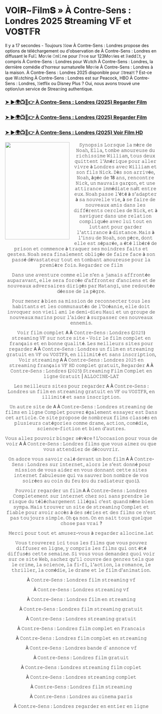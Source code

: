 # VOI𝐑~𝔽ilm𝐒 » À Contre-Sens : Londres 2025 𝐒treaming V𝔽 et VO𝐒T𝔽R

Il y a 17 secondes - Toujours 𝙽ow À Contre-Sens : Londres propose des options de téléchargement ou d'observation de À Contre-Sens : Londres en diffusant le Ful𝚕 Mo𝚟ie 𝙾nl𝚒ne pour 𝙵r𝚎e sur 123Mo𝚟ies et 𝚁edd𝙸t, y compris À Contre-Sens : Londres pour W𝚊tch À Contre-Sens : Londres, la dernière comédie d'horreur surnaturelle Mo𝚟ie À Contre-Sens : Londres à la maison. À Contre-Sens : Londres 2025 disponible pour 𝚂trea𝙼 ? Est-ce que W𝚊tching À Contre-Sens : Londres est sur Peacock, HBO À Contre-Sens : Londres, 𝙽etflix ou Disney Plus ? Oui, nous avons trouvé une option/un service de Strea𝚖ing authentique.

### [➤ ►🌍📺📱👉   À Contre-Sens : Londres (2025) Regarder Film](https://movie-247.com/fr/movie/1294203/contre-sens-londres-GO)

### [➤ ►🌍📺📱👉   À Contre-Sens : Londres (2025) Regarder Film](https://movie-247.com/fr/movie/1294203/contre-sens-londres-GO)

### [➤ ►🌍📺📱👉   À Contre-Sens : Londres (2025) Voir Film HD](https://movie-247.com/fr/movie/1294203/contre-sens-londres-GO)


</a></h3><div class="separator" style="clear: both; text-align: center;"><a href="https://movie-247.com/fr/movie/1294203/contre-sens-londres-GO" imageanchor="1" style="clear: left; float: left; margin-bottom: 1em; margin-right: 1em;"><img border="0" data-original-height="900" data-original-width="600" height="320" src="https://image.tmdb.org/t/p/original/98tspf3B8AQjaTrsIWbIgWfD4j1.jpg" width="213" /></a>

𝚂𝚢𝚗𝚘𝚙𝚜𝚒𝚜 𝙻𝚘𝚛𝚜𝚚𝚞𝚎 𝚕𝚊 𝚖è𝚛𝚎 𝚍𝚎 𝙽𝚘𝚊𝚑, 𝙴𝚕𝚕𝚊, 𝚝𝚘𝚖𝚋𝚎 𝚊𝚖𝚘𝚞𝚛𝚎𝚞𝚜𝚎 𝚍𝚞 𝚛𝚒𝚌𝚑𝚒𝚜𝚜𝚒𝚖𝚎 𝚆𝚒𝚕𝚕𝚒𝚊𝚖, 𝚝𝚘𝚞𝚜 𝚍𝚎𝚞𝚡 𝚚𝚞𝚒𝚝𝚝𝚎𝚗𝚝 𝚕'𝙰𝚖é𝚛𝚒𝚚𝚞𝚎 𝚙𝚘𝚞𝚛 𝚊𝚕𝚕𝚎𝚛 𝚟𝚒𝚟𝚛𝚎 à 𝙻𝚘𝚗𝚍𝚛𝚎𝚜 𝚊𝚟𝚎𝚌 𝚆𝚒𝚕𝚕𝚒𝚊𝚖 𝚎𝚝 𝚜𝚘𝚗 𝚏𝚒𝚕𝚜 𝙽𝚒𝚌𝚔. 𝙳è𝚜 𝚜𝚘𝚗 𝚊𝚛𝚛𝚒𝚟é𝚎, 𝙽𝚘𝚊𝚑, â𝚐é𝚎 𝚍𝚎 18 𝚊𝚗𝚜, 𝚛𝚎𝚗𝚌𝚘𝚗𝚝𝚛𝚎 𝙽𝚒𝚌𝚔, 𝚞𝚗 𝚖𝚊𝚞𝚟𝚊𝚒𝚜 𝚐𝚊𝚛ç𝚘𝚗, 𝚎𝚝 𝚞𝚗𝚎 𝚊𝚝𝚝𝚒𝚛𝚊𝚗𝚌𝚎 𝚒𝚖𝚖é𝚍𝚒𝚊𝚝𝚎 𝚗𝚊î𝚝 𝚎𝚗𝚝𝚛𝚎 𝚎𝚞𝚡. 𝙽𝚘𝚊𝚑 𝚙𝚊𝚜𝚜𝚎 𝚕'é𝚝é à 𝚜'𝚊𝚍𝚊𝚙𝚝𝚎𝚛 à 𝚜𝚊 𝚗𝚘𝚞𝚟𝚎𝚕𝚕𝚎 𝚟𝚒𝚎, à 𝚜𝚎 𝚏𝚊𝚒𝚛𝚎 𝚍𝚎 𝚗𝚘𝚞𝚟𝚎𝚊𝚞𝚡 𝚊𝚖𝚒𝚜 𝚍𝚊𝚗𝚜 𝚕𝚎𝚜 𝚍𝚒𝚏𝚏é𝚛𝚎𝚗𝚝𝚜 𝚌𝚎𝚛𝚌𝚕𝚎𝚜 𝚍𝚎 𝙽𝚒𝚌𝚔, 𝚎𝚝 à 𝚗𝚊𝚟𝚒𝚐𝚞𝚎𝚛 𝚍𝚊𝚗𝚜 𝚞𝚗𝚎 𝚛𝚎𝚕𝚊𝚝𝚒𝚘𝚗 𝚌𝚘𝚖𝚙𝚕𝚒𝚚𝚞é𝚎 𝚊𝚟𝚎𝚌 𝚕𝚞𝚒 𝚝𝚘𝚞𝚝 𝚎𝚗 𝚕𝚞𝚝𝚝𝚊𝚗𝚝 𝚙𝚘𝚞𝚛 𝚐𝚊𝚛𝚍𝚎𝚛 𝚕'𝚊𝚝𝚝𝚒𝚛𝚊𝚗𝚌𝚎 à 𝚍𝚒𝚜𝚝𝚊𝚗𝚌𝚎. 𝙼𝚊𝚒𝚜 à 𝚕'𝚒𝚗𝚜𝚞 𝚍𝚎 𝙽𝚘𝚊𝚑, 𝚜𝚘𝚗 𝚙è𝚛𝚎, 𝚍𝚘𝚗𝚝 𝚎𝚕𝚕𝚎 𝚎𝚜𝚝 𝚜é𝚙𝚊𝚛é𝚎, 𝚊 é𝚝é 𝚕𝚒𝚋é𝚛é 𝚍𝚎 𝚙𝚛𝚒𝚜𝚘𝚗 𝚎𝚝 𝚌𝚘𝚖𝚖𝚎𝚗𝚌𝚎 à 𝚝𝚛𝚊𝚚𝚞𝚎𝚛 𝚜𝚎𝚜 𝚖𝚘𝚒𝚗𝚍𝚛𝚎𝚜 𝚏𝚊𝚒𝚝𝚜 𝚎𝚝 𝚐𝚎𝚜𝚝𝚎𝚜. 𝙽𝚘𝚊𝚑 𝚜𝚎𝚛𝚊 𝚏𝚒𝚗𝚊𝚕𝚎𝚖𝚎𝚗𝚝 𝚘𝚋𝚕𝚒𝚐é𝚎 𝚍𝚎 𝚏𝚊𝚒𝚛𝚎 𝚏𝚊𝚌𝚎 à 𝚜𝚘𝚗 𝚙𝚊𝚜𝚜é 𝚍é𝚟𝚊𝚜𝚝𝚊𝚝𝚎𝚞𝚛 𝚝𝚘𝚞𝚝 𝚎𝚗 𝚝𝚘𝚖𝚋𝚊𝚗𝚝 𝚊𝚖𝚘𝚞𝚛𝚎𝚞𝚜𝚎 𝚙𝚘𝚞𝚛 𝚕𝚊 𝚙𝚛𝚎𝚖𝚒è𝚛𝚎 𝚏𝚘𝚒𝚜.  𝚁𝚎𝚐𝚊𝚛𝚍𝚎𝚛 𝚌𝚎 𝚏𝚒𝚕𝚖

𝙳𝚊𝚗𝚜 𝚞𝚗𝚎 𝚊𝚟𝚎𝚗𝚝𝚞𝚛𝚎 𝚌𝚘𝚖𝚖𝚎 𝚎𝚕𝚕𝚎 𝚗’𝚎𝚗 𝚊 𝚓𝚊𝚖𝚊𝚒𝚜 𝚊𝚏𝚏𝚛𝚘𝚗𝚝é𝚎 𝚊𝚞𝚙𝚊𝚛𝚊𝚟𝚊𝚗𝚝, 𝚎𝚕𝚕𝚎 𝚜𝚎𝚛𝚊 𝚏𝚘𝚛𝚌é𝚎 𝚍’𝚊𝚏𝚏𝚛𝚘𝚗𝚝𝚎𝚛 𝚍’𝚊𝚗𝚌𝚒𝚎𝚗𝚜 𝚎𝚝 𝚍𝚎 𝚗𝚘𝚞𝚟𝚎𝚊𝚞𝚡 𝚊𝚍𝚟𝚎𝚛𝚜𝚊𝚒𝚛𝚎𝚜 𝚍𝚒𝚛𝚒𝚐é𝚜 𝚙𝚊𝚛 𝙼𝚊𝚝𝚊𝚗𝚐𝚒, 𝚞𝚗𝚎 𝚛𝚎𝚍𝚘𝚞𝚝é𝚎 𝚍é𝚎𝚜𝚜𝚎 𝚍𝚎 𝚕𝚊 𝚙è𝚐𝚛𝚎.

𝙿𝚘𝚞𝚛 𝚖𝚎𝚗𝚎𝚛 à 𝚋𝚒𝚎𝚗 𝚜𝚊 𝚖𝚒𝚜𝚜𝚒𝚘𝚗 𝚍𝚎 𝚛𝚎𝚌𝚘𝚗𝚗𝚎𝚌𝚝𝚎𝚛 𝚝𝚘𝚞𝚜 𝚕𝚎𝚜 𝚑𝚊𝚋𝚒𝚝𝚊𝚗𝚝𝚜 𝚎𝚝 𝚕𝚎𝚜 𝚌𝚘𝚖𝚖𝚞𝚗𝚊𝚞𝚝é𝚜 𝚍𝚎 𝚕’𝙾𝚌é𝚊𝚗𝚒𝚎, 𝚎𝚕𝚕𝚎 𝚍𝚘𝚒𝚝 𝚒𝚗𝚟𝚘𝚚𝚞𝚎𝚛 𝚜𝚘𝚗 𝚟𝚒𝚎𝚒𝚕 𝚊𝚖𝚒 𝚕𝚎 𝚍𝚎𝚖𝚒-𝚍𝚒𝚎𝚞 𝙼𝚊𝚞𝚒 𝚎𝚝 𝚞𝚗 𝚐𝚛𝚘𝚞𝚙𝚎 𝚍𝚎 𝚗𝚘𝚞𝚟𝚎𝚊𝚞𝚡 𝚖𝚊𝚛𝚒𝚗𝚜 𝚙𝚘𝚞𝚛 𝚕’𝚊𝚒𝚍𝚎𝚛 à 𝚜𝚞𝚛𝚙𝚊𝚜𝚜𝚎𝚛 𝚌𝚎𝚜 𝚗𝚘𝚞𝚟𝚎𝚊𝚞𝚡 𝚎𝚗𝚗𝚎𝚖𝚒𝚜.

𝚅𝚘𝚒𝚛 𝚏𝚒𝚕𝚖 𝚌𝚘𝚖𝚙𝚕𝚎𝚝 A À 𝙲𝚘𝚗𝚝𝚛𝚎-𝚂𝚎𝚗𝚜 : 𝙻𝚘𝚗𝚍𝚛𝚎𝚜 (𝟸𝟶𝟸𝟻) 𝚜𝚝𝚛𝚎𝚊𝚖𝚒𝚗𝚐 𝚅𝙵 𝚜𝚞𝚛 𝚗𝚘𝚝𝚛𝚎 𝚜𝚒𝚝𝚎 - 𝚅𝚘𝚒𝚛 𝚕𝚎 𝚏𝚒𝚕𝚖 𝚌𝚘𝚖𝚙𝚕𝚎𝚝 𝚎𝚗 𝚏𝚛𝚊𝚗ç𝚊𝚒𝚜 𝚎𝚝 𝚎𝚗 𝚋𝚘𝚗𝚗𝚎 𝚚𝚞𝚊𝚕𝚒𝚝é. 𝙻𝚎𝚜 𝚖𝚎𝚒𝚕𝚕𝚎𝚞𝚛𝚜 𝚜𝚒𝚝𝚎𝚜 𝚙𝚘𝚞𝚛 𝚛𝚎𝚐𝚊𝚛𝚍𝚎𝚛 A À 𝙲𝚘𝚗𝚝𝚛𝚎-𝚂𝚎𝚗𝚜 : 𝙻𝚘𝚗𝚍𝚛𝚎𝚜 𝚞𝚗 𝚏𝚒𝚕𝚖 𝚎𝚗 𝚜𝚝𝚛𝚎𝚊𝚖𝚒𝚗𝚐 𝚐𝚛𝚊𝚝𝚞𝚒𝚝 𝚎𝚗 𝚅𝙵 𝚘𝚞 𝚅𝙾𝚂𝚃𝙵𝚁, 𝚎𝚗 𝚒𝚕𝚕𝚒𝚖𝚒𝚝é 𝚎𝚝 𝚜𝚊𝚗𝚜 𝚒𝚗𝚜𝚌𝚛𝚒𝚙𝚝𝚒𝚘𝚗, 𝚅𝚘𝚒𝚛 𝚜𝚝𝚛𝚎𝚊𝚖𝚒𝚗𝚐 A À 𝙲𝚘𝚗𝚝𝚛𝚎-𝚂𝚎𝚗𝚜 : 𝙻𝚘𝚗𝚍𝚛𝚎𝚜 𝟸𝟶𝟸𝟻 𝚎𝚗 𝚜𝚝𝚛𝚎𝚊𝚖𝚒𝚗𝚐 𝚏𝚛𝚊𝚗ç𝚊𝚒𝚜 𝚅𝙵 𝙷𝙳 𝚌𝚘𝚖𝚙𝚕𝚎𝚝 𝚐𝚛𝚊𝚝𝚞𝚒𝚝, 𝚁𝚎𝚐𝚊𝚛𝚍𝚎𝚛 A À 𝙲𝚘𝚗𝚝𝚛𝚎-𝚂𝚎𝚗𝚜 : 𝙻𝚘𝚗𝚍𝚛𝚎𝚜 (𝟸𝟶𝟸𝟻) 𝚂𝚝𝚛𝚎𝚊𝚖𝚒𝚗𝚐 𝙵𝚒𝚕𝚖 𝙲𝚘𝚖𝚙𝚕𝚎𝚝 𝚎𝚗 𝚕𝚒𝚐𝚗𝚎 𝙶𝚛𝚊𝚝𝚞𝚒𝚝 | 𝙰𝙻𝙻𝙾𝙲𝙸𝙽𝙴-𝙻𝙰𝚃

𝙻𝚎𝚜 𝚖𝚎𝚒𝚕𝚕𝚎𝚞𝚛𝚜 𝚜𝚒𝚝𝚎𝚜 𝚙𝚘𝚞𝚛 𝚛𝚎𝚐𝚊𝚛𝚍𝚎𝚛 A À 𝙲𝚘𝚗𝚝𝚛𝚎-𝚂𝚎𝚗𝚜 : 𝙻𝚘𝚗𝚍𝚛𝚎𝚜 𝚞𝚗 𝚏𝚒𝚕𝚖 𝚎𝚗 𝚜𝚝𝚛𝚎𝚊𝚖𝚒𝚗𝚐 𝚐𝚛𝚊𝚝𝚞𝚒𝚝 𝚎𝚗 𝚅𝙵 𝚘𝚞 𝚅𝙾𝚂𝚃𝙵𝚁, 𝚎𝚗 𝚒𝚕𝚕𝚒𝚖𝚒𝚝é 𝚎𝚝 𝚜𝚊𝚗𝚜 𝚒𝚗𝚜𝚌𝚛𝚒𝚙𝚝𝚒𝚘𝚗.

𝚄𝚗 𝚊𝚞𝚝𝚛𝚎 𝚜𝚒𝚝𝚎 𝚍𝚎 A À 𝙲𝚘𝚗𝚝𝚛𝚎-𝚂𝚎𝚗𝚜 : 𝙻𝚘𝚗𝚍𝚛𝚎𝚜 𝚜𝚝𝚛𝚎𝚊𝚖𝚒𝚗𝚐 𝚍𝚎 𝚏𝚒𝚕𝚖𝚜 𝚎𝚗 𝚕𝚒𝚐𝚗𝚎 𝙲𝚘𝚖𝚙𝚕𝚎𝚝 𝚙𝚘𝚞𝚟𝚎𝚣 é𝚐𝚊𝚕𝚎𝚖𝚎𝚗𝚝 𝚎𝚜𝚜𝚊𝚢𝚎𝚛 𝚎𝚜𝚝 𝙳𝚊𝚗𝚜 𝚌𝚎𝚝 𝚊𝚛𝚝𝚒𝚌𝚕𝚎. 𝙲𝚎 𝚜𝚒𝚝𝚎 𝚙𝚛𝚘𝚙𝚘𝚜𝚎 𝚍𝚎 𝚗𝚘𝚖𝚋𝚛𝚎𝚞𝚡 𝚏𝚒𝚕𝚖𝚜 𝚌𝚕𝚊𝚜𝚜é𝚜 𝚎𝚗 𝚙𝚕𝚞𝚜𝚒𝚎𝚞𝚛𝚜 𝚌𝚊𝚝é𝚐𝚘𝚛𝚒𝚎𝚜 𝚌𝚘𝚖𝚖𝚎 𝚍𝚛𝚊𝚖𝚎, 𝚊𝚌𝚝𝚒𝚘𝚗, 𝚌𝚘𝚖é𝚍𝚒𝚎, 𝚜𝚌𝚒𝚎𝚗𝚌𝚎-𝚏𝚒𝚌𝚝𝚒𝚘𝚗 𝚎𝚝 𝚋𝚒𝚎𝚗 𝚍'𝚊𝚞𝚝𝚛𝚎𝚜.

𝚅𝚘𝚞𝚜 𝚊𝚕𝚕𝚎𝚣 𝚙𝚘𝚞𝚟𝚘𝚒𝚛 𝚋𝚒𝚗𝚐𝚎𝚛 𝚜é𝚟è𝚛𝚎 ! 𝙻’𝚘𝚌𝚌𝚊𝚜𝚒𝚘𝚗 𝚙𝚘𝚞𝚛 𝚟𝚘𝚞𝚜 𝚍𝚎 𝚟𝚘𝚒𝚛 A À 𝙲𝚘𝚗𝚝𝚛𝚎-𝚂𝚎𝚗𝚜 : 𝙻𝚘𝚗𝚍𝚛𝚎𝚜 𝚏𝚒𝚕𝚖𝚜 𝚚𝚞𝚎 𝚟𝚘𝚞𝚜 𝚊𝚒𝚖𝚎𝚣 𝚘𝚞 𝚚𝚞𝚎 𝚟𝚘𝚞𝚜 𝚊𝚝𝚝𝚎𝚗𝚍𝚒𝚎𝚣 𝚍𝚎 𝚍é𝚌𝚘𝚞𝚟𝚛𝚒𝚛.

𝙾𝚗 𝚊𝚍𝚘𝚛𝚎 𝚟𝚘𝚞𝚜 𝚜𝚊𝚟𝚘𝚒𝚛 𝚌𝚊𝚕é 𝚍𝚎𝚟𝚊𝚗𝚝 𝚞𝚗 𝚋𝚘𝚗 𝚏𝚒𝚕𝚖 A À 𝙲𝚘𝚗𝚝𝚛𝚎-𝚂𝚎𝚗𝚜 : 𝙻𝚘𝚗𝚍𝚛𝚎𝚜 𝚜𝚞𝚛 𝚒𝚗𝚝𝚎𝚛𝚗𝚎𝚝, 𝚊𝚕𝚘𝚛𝚜 𝚕𝚎 𝚜’𝚎𝚜𝚝 𝚍𝚘𝚗𝚗é 𝚙𝚘𝚞𝚛 𝚖𝚒𝚜𝚜𝚒𝚘𝚗 𝚍𝚎 𝚟𝚘𝚞𝚜 𝚊𝚒𝚍𝚎𝚛 𝚎𝚗 𝚟𝚘𝚞𝚜 𝚍𝚘𝚗𝚗𝚊𝚗𝚝 𝚌𝚎𝚝𝚝𝚎 𝚜𝚒𝚝𝚎𝚜 𝚒𝚗𝚝𝚎𝚛𝚗𝚎𝚝 𝚏𝚊𝚋𝚞𝚕𝚎𝚞𝚜𝚎 𝚚𝚞𝚒 𝚟𝚊 𝚜𝚊𝚞𝚟𝚎𝚛 𝚋𝚘𝚗 𝚗𝚘𝚖𝚋𝚛𝚎 𝚍𝚎 𝚟𝚘𝚜 𝚜𝚘𝚒𝚛é𝚎𝚜 𝚊𝚞 𝚌𝚘𝚒𝚗 𝚍𝚞 𝚏𝚎𝚞 (𝚘𝚞 𝚍𝚞 𝚛𝚊𝚍𝚒𝚊𝚝𝚎𝚞𝚛 𝚚𝚞𝚘𝚒).

𝙿𝚘𝚞𝚟𝚘𝚒𝚛 𝚛𝚎𝚐𝚊𝚛𝚍𝚎𝚛 𝚞𝚗 𝚏𝚒𝚕𝚖 A À 𝙲𝚘𝚗𝚝𝚛𝚎-𝚂𝚎𝚗𝚜 : 𝙻𝚘𝚗𝚍𝚛𝚎𝚜 𝙲𝚘𝚖𝚙𝚕𝚎𝚝𝚎𝚖𝚎𝚗𝚝 𝚜𝚞𝚛 𝚒𝚗𝚝𝚎𝚛𝚗𝚎𝚝 𝚌𝚑𝚎𝚣 𝚜𝚘𝚒 𝚜𝚊𝚗𝚜 𝚙𝚛𝚎𝚗𝚍𝚛𝚎 𝚕𝚎 𝚛𝚒𝚜𝚚𝚞𝚎 𝚍𝚞 𝚝é𝚕é𝚌𝚑𝚊𝚛𝚐𝚎𝚖𝚎𝚗𝚝 𝚒𝚕𝚕é𝚐𝚊𝚕 𝚌’𝚎𝚜𝚝 𝚚𝚞𝚊𝚗𝚍 𝚖ê𝚖𝚎 𝚋𝚒𝚎𝚗 𝚜𝚢𝚖𝚙𝚊. 𝙼𝚊𝚒𝚜 𝚝𝚛𝚘𝚞𝚟𝚎𝚛 𝚞𝚗 𝚜𝚒𝚝𝚎 𝚍𝚎 𝚜𝚝𝚛𝚎𝚊𝚖𝚒𝚗𝚐 𝙲𝚘𝚖𝚙𝚕𝚎𝚝 𝚎𝚝 𝚏𝚒𝚊𝚋𝚕𝚎 𝚙𝚘𝚞𝚛 𝚊𝚟𝚘𝚒𝚛 𝚊𝚌𝚌è𝚜 à 𝚍𝚎𝚜 𝚜é𝚛𝚒𝚎𝚜 𝚎𝚝 𝚍𝚎𝚜 𝚏𝚒𝚕𝚖𝚜 𝚌𝚎 𝚗’𝚎𝚜𝚝 𝚙𝚊𝚜 𝚝𝚘𝚞𝚓𝚘𝚞𝚛𝚜 𝚜𝚒𝚖𝚙𝚕𝚎. 𝙾𝚑 ç𝚊 𝚗𝚘𝚗. 𝙾𝚗 𝚎𝚗 𝚜𝚊𝚒𝚝 𝚝𝚘𝚞𝚜 𝚚𝚞𝚎𝚕𝚚𝚞𝚎 𝚌𝚑𝚘𝚜𝚎 𝚙𝚊𝚜 𝚟𝚛𝚊𝚒 ?

𝙼𝚎𝚛𝚌𝚒 𝚙𝚘𝚞𝚛 𝚝𝚘𝚞𝚝 𝚎𝚝 𝚊𝚖𝚞𝚜𝚎𝚣-𝚟𝚘𝚞𝚜 à 𝚛𝚎𝚐𝚊𝚛𝚍𝚎𝚛 𝚊𝚕𝚕𝚘𝚌𝚒𝚗𝚎.𝚕𝚊𝚝

𝚅𝚘𝚞𝚜 𝚝𝚛𝚘𝚞𝚟𝚎𝚛𝚎𝚣 𝚒𝚌𝚒 𝚝𝚘𝚞𝚜 𝚕𝚎𝚜 𝚏𝚒𝚕𝚖𝚜 𝚚𝚞𝚎 𝚟𝚘𝚞𝚜 𝚙𝚘𝚞𝚟𝚎𝚣 𝚍𝚒𝚏𝚏𝚞𝚜𝚎𝚛 𝚎𝚗 𝚕𝚒𝚐𝚗𝚎, 𝚢 𝚌𝚘𝚖𝚙𝚛𝚒𝚜 𝚕𝚎𝚜 𝚏𝚒𝚕𝚖𝚜 𝚚𝚞𝚒 𝚘𝚗𝚝 é𝚝é 𝚍𝚒𝚏𝚏𝚞𝚜é𝚜 𝚌𝚎𝚝𝚝𝚎 𝚜𝚎𝚖𝚊𝚒𝚗𝚎. 𝚂𝚒 𝚟𝚘𝚞𝚜 𝚟𝚘𝚞𝚜 𝚍𝚎𝚖𝚊𝚗𝚍𝚎𝚣 𝚚𝚞𝚘𝚒 𝚟𝚘𝚒𝚛 𝚜𝚞𝚛 𝚌𝚎 𝚜𝚒𝚝𝚎 𝚆𝚎𝚋, 𝚜𝚊𝚌𝚑𝚎𝚣 𝚚𝚞'𝚒𝚕 𝚌𝚘𝚞𝚟𝚛𝚎 𝚍𝚎𝚜 𝚐𝚎𝚗𝚛𝚎𝚜 𝚝𝚎𝚕𝚜 𝚚𝚞𝚎 𝚕𝚎 𝚌𝚛𝚒𝚖𝚎, 𝚕𝚊 𝚜𝚌𝚒𝚎𝚗𝚌𝚎, 𝚕𝚊 𝚏𝚒-𝚏𝚒, 𝚕'𝚊𝚌𝚝𝚒𝚘𝚗, 𝚕𝚊 𝚛𝚘𝚖𝚊𝚗𝚌𝚎, 𝚕𝚎 𝚝𝚑𝚛𝚒𝚕𝚕𝚎𝚛, 𝚕𝚊 𝚌𝚘𝚖é𝚍𝚒𝚎, 𝚕𝚎 𝚍𝚛𝚊𝚖𝚎 𝚎𝚝 𝚕𝚎 𝚏𝚒𝚕𝚖 𝚍'𝚊𝚗𝚒𝚖𝚊𝚝𝚒𝚘𝚗.

À 𝙲𝚘𝚗𝚝𝚛𝚎-𝚂𝚎𝚗𝚜 : 𝙻𝚘𝚗𝚍𝚛𝚎𝚜 𝚏𝚒𝚕𝚖 𝚜𝚝𝚛𝚎𝚊𝚖𝚒𝚗𝚐 𝚟𝚏

À 𝙲𝚘𝚗𝚝𝚛𝚎-𝚂𝚎𝚗𝚜 : 𝙻𝚘𝚗𝚍𝚛𝚎𝚜 𝚜𝚝𝚛𝚎𝚊𝚖𝚒𝚗𝚐 𝚟𝚏

À 𝙲𝚘𝚗𝚝𝚛𝚎-𝚂𝚎𝚗𝚜 : 𝙻𝚘𝚗𝚍𝚛𝚎𝚜 𝚏𝚒𝚕𝚖 𝚎𝚗 𝚜𝚝𝚛𝚎𝚊𝚖𝚒𝚗𝚐

À 𝙲𝚘𝚗𝚝𝚛𝚎-𝚂𝚎𝚗𝚜 : 𝙻𝚘𝚗𝚍𝚛𝚎𝚜 𝚏𝚒𝚕𝚖 𝚜𝚝𝚛𝚎𝚊𝚖𝚒𝚗𝚐 𝚐𝚛𝚊𝚝𝚞𝚒𝚝

À 𝙲𝚘𝚗𝚝𝚛𝚎-𝚂𝚎𝚗𝚜 : 𝙻𝚘𝚗𝚍𝚛𝚎𝚜 𝚜𝚝𝚛𝚎𝚊𝚖𝚒𝚗𝚐 𝚐𝚛𝚊𝚝𝚞𝚒𝚝

À 𝙲𝚘𝚗𝚝𝚛𝚎-𝚂𝚎𝚗𝚜 : 𝙻𝚘𝚗𝚍𝚛𝚎𝚜 𝚏𝚒𝚕𝚖 𝚌𝚘𝚖𝚙𝚕𝚎𝚝 𝚎𝚗 𝙵𝚛𝚊𝚗𝚌𝚊𝚒𝚜

À 𝙲𝚘𝚗𝚝𝚛𝚎-𝚂𝚎𝚗𝚜 : 𝙻𝚘𝚗𝚍𝚛𝚎𝚜 𝚏𝚒𝚕𝚖 𝚌𝚘𝚖𝚙𝚕𝚎𝚝 𝚎𝚗 𝚜𝚝𝚛𝚎𝚊𝚖𝚒𝚗𝚐

À 𝙲𝚘𝚗𝚝𝚛𝚎-𝚂𝚎𝚗𝚜 : 𝙻𝚘𝚗𝚍𝚛𝚎𝚜 𝚋𝚊𝚗𝚍𝚎 𝚍` 𝚊𝚗𝚗𝚘𝚗𝚌𝚎 𝚟𝚏

À 𝙲𝚘𝚗𝚝𝚛𝚎-𝚂𝚎𝚗𝚜 : 𝙻𝚘𝚗𝚍𝚛𝚎𝚜 𝚏𝚒𝚕𝚖 𝚐𝚛𝚊𝚝𝚞𝚒𝚝

À 𝙲𝚘𝚗𝚝𝚛𝚎-𝚂𝚎𝚗𝚜 : 𝙻𝚘𝚗𝚍𝚛𝚎𝚜 𝚜𝚝𝚛𝚎𝚊𝚖𝚒𝚗𝚐 𝚏𝚒𝚕𝚖 𝚌𝚘𝚙𝚕𝚎𝚝

À 𝙲𝚘𝚗𝚝𝚛𝚎-𝚂𝚎𝚗𝚜 : 𝙻𝚘𝚗𝚍𝚛𝚎𝚜 𝚜𝚝𝚛𝚎𝚊𝚖𝚒𝚗𝚐 𝚌𝚘𝚖𝚙𝚕𝚎𝚝

À 𝙲𝚘𝚗𝚝𝚛𝚎-𝚂𝚎𝚗𝚜 : 𝙻𝚘𝚗𝚍𝚛𝚎𝚜 𝚏𝚒𝚕𝚖 𝚜𝚝𝚛𝚎𝚊𝚖𝚒𝚗𝚐

À 𝙲𝚘𝚗𝚝𝚛𝚎-𝚂𝚎𝚗𝚜 : 𝙻𝚘𝚗𝚍𝚛𝚎𝚜 𝚊𝚞 𝚌𝚒𝚗𝚎𝚖𝚊 𝚙𝚊𝚛𝚒𝚜

À 𝙲𝚘𝚗𝚝𝚛𝚎-𝚂𝚎𝚗𝚜 : 𝙻𝚘𝚗𝚍𝚛𝚎𝚜 𝚛𝚎𝚐𝚊𝚛𝚍𝚎𝚛 𝚎𝚗 𝚎𝚗𝚝𝚒𝚎𝚛 𝚎𝚗 𝚕𝚒𝚐𝚗𝚎
